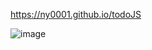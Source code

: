 https://ny0001.github.io/todoJS

![image](https://user-images.githubusercontent.com/48203127/110934836-3f196180-8337-11eb-9a54-7350963ca519.png)
